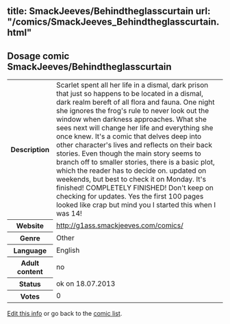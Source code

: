 title: SmackJeeves/Behindtheglasscurtain
url: "/comics/SmackJeeves_Behindtheglasscurtain.html"
---
Dosage comic SmackJeeves/Behindtheglasscurtain
-----------------------------------------

<p id="msg"></p>
<script type="text/javascript">
if (window.location.search === '?edit_info_mail=sent_ok') {
  var elem = document.getElementById("msg");
  elem.innerHTML = 'Edited information sucessfully sent for review, which is usually done daily. Thanks!';
  elem.className = 'ok';
}
</script>
<table class="comicinfo">
<tr>
<th>Description</th><td>Scarlet spent all her life in a dismal, dark prison that just so happens to be located in a dismal, dark realm bereft of all flora and fauna. One night she ignores the frog's rule to never look out the window when darkness approaches. What she sees next will change her life and everything she once knew. It's a comic that delves deep into other character's lives and reflects on their back stories. Even though the main story seems to branch off to smaller stories, there is a basic plot, which the reader has to decide on. updated on weekends, but best to check it on Monday. It's finished! COMPLETELY FINISHED! Don't keep on checking for updates. Yes the first 100 pages looked like crap but mind you I started this when I was 14!</td>
</tr>
<tr>
<th>Website</th><td><a href="http://g1ass.smackjeeves.com/comics/">http://g1ass.smackjeeves.com/comics/</a></td>
</tr>
<tr>
<th>Genre</th><td>Other</td>
</tr>
<tr>
<th>Language</th><td>English</td>
</tr>
<tr>
<th>Adult content</th><td>no</td>
</tr>
<tr>
<th>Status</th><td>ok on 18.07.2013</td>
</tr>
<tr>
<th>Votes</th><td>0</td>
</tr>
</table>

[Edit this info](SmackJeeves_Behindtheglasscurtain_edit.html) or go back to the [comic list](../comic-index.html).
